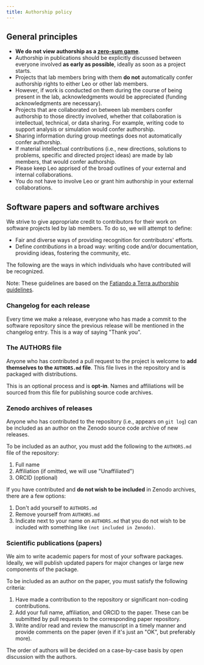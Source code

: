 ```yaml
---
title: Authorship policy
---
```


## General principles

* **We do not view authorship as a [zero-sum game](https://en.wikipedia.org/wiki/Zero-sum_game)**.
* Authorship in publications should be explicitly discussed between everyone
  involved **as early as possible**, ideally as soon as a project starts.
* Projects that lab members bring with them **do not** automatically confer
  authorship rights to either Leo or other lab members.
* However, if work is conducted on them during the course of being present in
  the lab, acknowledgments would be appreciated (funding acknowledgments are
  necessary).
* Projects that are collaborated on between lab members confer authorship to
  those directly involved, whether that collaboration is intellectual,
  technical, or data sharing. For example, writing code to support analysis or
  simulation would confer authorship.
* Sharing information during group meetings does not automatically confer
  authorship.
* If material intellectual contributions (i.e., new directions, solutions to
  problems, specific and directed project ideas) are made by lab members, that
  would confer authorship.
* Please keep Leo apprised of the broad outlines of your external and internal
  collaborations.
* You do not have to involve Leo or grant him authorship in your external
  collaborations.

## Software papers and software archives

We strive to give appropriate credit to contributors for their work on software
projects led by lab members. To do so, we will attempt to define:

- Fair and diverse ways of providing recognition for contributors' efforts.
- Define _contributions_ in a broad way: writing code and/or documentation,
  providing ideas, fostering the community, etc.

The following are the ways in which individuals who have contributed will be
recognized.

<div class="callout callout-note">
<p>
<span class="callout-title">
<i class="fas fa-info-circle me-1" aria-hidden="true"></i>
Note:
</span>
These guidelines are based on the
<a href="https://github.com/fatiando/community/blob/main/AUTHORSHIP.md">Fatiando a Terra authorship guidelines</a>.
</p>
</div>

### Changelog for each release

Every time we make a release, everyone who has made a commit to the software
repository since the previous release will be mentioned in the changelog entry.
This is a way of saying "Thank you".

### The AUTHORS file

Anyone who has contributed a pull request to the project is welcome to **add
themselves to the `AUTHORS.md` file**. This file lives in the repository and is
packaged with distributions.

This is an optional process and is **opt-in**. Names and affiliations will be
sourced from this file for publishing source code archives.

### Zenodo archives of releases

Anyone who has contributed to the repository (i.e., appears on `git log`) can
be included as an author on the Zenodo source code archive of new releases.

To be included as an author, you must add the following to the `AUTHORS.md`
file of the repository:

1. Full name
2. Affiliation (if omitted, we will use "Unaffiliated")
3. ORCID (optional)

If you have contributed and **do not wish to be included** in Zenodo archives,
there are a few options:

1. Don't add yourself to `AUTHORS.md`
2. Remove yourself from `AUTHORS.md`
3. Indicate next to your name on `AUTHORS.md` that you do not wish to be
   included with something like `(not included in Zenodo)`.

### Scientific publications (papers)

We aim to write academic papers for most of your software packages. Ideally, we
will publish updated papers for major changes or large new components of the
package.

To be included as an author on the paper, you must satisfy the following
criteria:

1. Have made a contribution to the repository or significant non-coding
   contributions.
2. Add your full name, affiliation, and ORCID to the paper. These can be
   submitted by pull requests to the corresponding paper repository.
3. Write and/or read and review the manuscript in a timely manner and provide
   comments on the paper (even if it's just an "OK", but preferably more).

The order of authors will be decided on a case-by-case basis by open discussion
with the authors.
